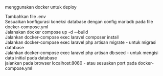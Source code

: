 menggunakan docker untuk deploy  

Tambahkan file .env  
Sesuaikan konfigurasi koneksi database dengan config mariadb pada file docker-compose.yml  
Jalanakan docker compose up -d --build  
Jalankan docker-compose exec laravel composer install  
Jalankan docker-compose exec laravel php artisan migrate - untuk migrasi database  
Jalankan docker-compose exec laravel php artisan db:seed - untuk mengisi data initial pada database  
jalankan pada browser localhost:8080 - atau sesuakan port pada docker-compose.yml  
